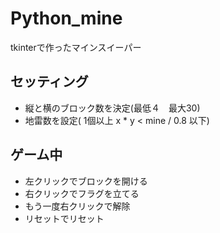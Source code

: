 # Python_mine
tkinterで作ったマインスイーパー

## セッティング

- 縦と横のブロック数を決定(最低４　最大30)
- 地雷数を設定( 1個以上   x * y  < mine / 0.8 以下)

## ゲーム中

- 左クリックでブロックを開ける
- 右クリックでフラグを立てる
- もう一度右クリックで解除
- リセットでリセット